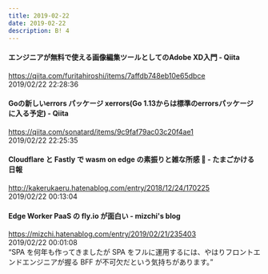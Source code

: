 ```yaml
---
title: 2019-02-22
date: 2019-02-22
description: B! 4
---
```


#### エンジニアが無料で使える画像編集ツールとしてのAdobe XD入門 - Qiita
https://qiita.com/furitahiroshi/items/7affdb748eb10e65dbce<br>
2019/02/22 22:28:36<br>


#### Goの新しいerrors パッケージ xerrors(Go 1.13からは標準のerrorsパッケージに入る予定) - Qiita
https://qiita.com/sonatard/items/9c9faf79ac03c20f4ae1<br>
2019/02/22 22:25:35<br>


#### Cloudflare と Fastly で wasm on edge の素振りと雑な所感 🦀 - たまごかける日報
http://kakerukaeru.hatenablog.com/entry/2018/12/24/170225<br>
2019/02/22 00:13:04<br>


#### Edge Worker PaaS の fly.io が面白い - mizchi's blog
https://mizchi.hatenablog.com/entry/2019/02/21/235403<br>
2019/02/22 00:01:08<br>
“SPA を何年も作ってきましたが SPA をフルに運用するには、やはりフロントエンドエンジニアが握る BFF が不可欠だという気持ちがあります。”


